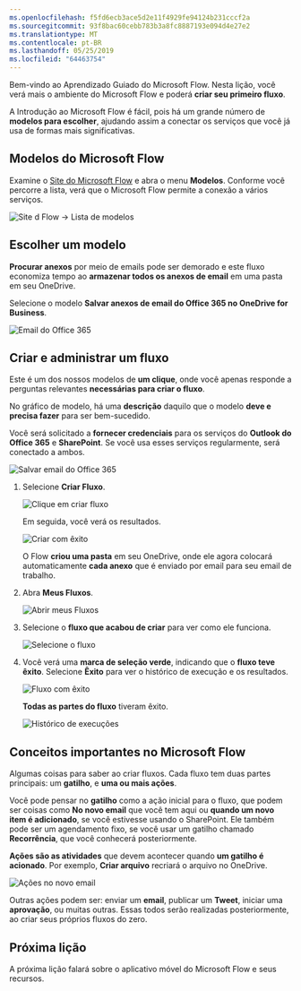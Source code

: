 ```yaml
---
ms.openlocfilehash: f5fd6ecb3ace5d2e11f4929fe94124b231cccf2a
ms.sourcegitcommit: 93f8bac60cebb783b3a8fc8887193e094d4e27e2
ms.translationtype: MT
ms.contentlocale: pt-BR
ms.lasthandoff: 05/25/2019
ms.locfileid: "64463754"
---
```

Bem-vindo ao Aprendizado Guiado do Microsoft Flow. Nesta lição, você verá mais o ambiente do Microsoft Flow e poderá **criar seu primeiro fluxo**.

A Introdução ao Microsoft Flow é fácil, pois há um grande número de **modelos para escolher**, ajudando assim a conectar os serviços que você já usa de formas mais significativas.  

## <a name="microsoft-flow-templates"></a>Modelos do Microsoft Flow
Examine o [ Site do Microsoft Flow](https://ms.flow.microsoft.com) e abra o menu **Modelos**. Conforme você percorre a lista, verá que o Microsoft Flow permite a conexão a vários serviços.

![Site d Flow -> Lista de modelos](./media/learning-create-a-flow/template-list.png)

## <a name="choose-a-template"></a>Escolher um modelo
**Procurar anexos** por meio de emails pode ser demorado e este fluxo economiza tempo ao **armazenar todos os anexos de email** em uma pasta em seu OneDrive.

Selecione o modelo **Salvar anexos de email do Office 365 no OneDrive for Business**.

![Email do Office 365](./media/learning-create-a-flow/office-365-email.png)

## <a name="create-and-administer-a-flow"></a>Criar e administrar um fluxo
Este é um dos nossos modelos de **um clique**, onde você apenas responde a perguntas relevantes **necessárias para criar o fluxo**.

No gráfico de modelo, há uma **descrição** daquilo que o modelo **deve e precisa fazer** para ser bem-sucedido.

Você será solicitado a **fornecer credenciais** para os serviços do **Outlook do Office 365** e **SharePoint**. Se você usa esses serviços regularmente, será conectado a ambos.

![Salvar email do Office 365](./media/learning-create-a-flow/save-flow-office-description.png)

1. Selecione **Criar Fluxo**.
   
    ![Clique em criar fluxo](./media/learning-create-a-flow/click-create-flow.png)
   
    Em seguida, você verá os resultados. 
   
    ![Criar com êxito](./media/learning-create-a-flow/create-successful.png)
   
    O Flow **criou uma pasta** em seu OneDrive, onde ele agora colocará automaticamente **cada anexo** que é enviado por email para seu email de trabalho.
2. Abra **Meus Fluxos**.
   
    ![Abrir meus Fluxos](./media/learning-create-a-flow/click-my-flows.png)
3. Selecione o **fluxo que acabou de criar** para ver como ele funciona.
   
    ![Selecione o fluxo](./media/learning-create-a-flow/click-the-flow.png)
4. Você verá uma **marca de seleção verde**, indicando que o **fluxo teve êxito**. Selecione **Êxito** para ver o histórico de execução e os resultados.
   
    ![Fluxo com êxito](./media/learning-create-a-flow/flow-successful.png)
   
    **Todas as partes do fluxo** tiveram êxito. 
   
    ![Histórico de execuções](./media/learning-create-a-flow/run-history.png)

## <a name="important-concepts-in-microsoft-flow"></a>Conceitos importantes no Microsoft Flow
Algumas coisas para saber ao criar fluxos. Cada fluxo tem duas partes principais: um **gatilho**, e **uma ou mais ações**. 

Você pode pensar no **gatilho** como a ação inicial para o fluxo, que podem ser coisas como **No novo email** que você tem aqui ou **quando um novo item é adicionado**, se você estivesse usando o SharePoint. Ele também pode ser um agendamento fixo, se você usar um gatilho chamado **Recorrência**, que você conhecerá posteriormente.

**Ações são as atividades** que devem acontecer quando **um gatilho é acionado**. Por exemplo, **Criar arquivo** recriará o arquivo no OneDrive.

![Ações no novo email](./media/learning-create-a-flow/trigger-or-action.png)

Outras ações podem ser: enviar um **email**, publicar um **Tweet**, iniciar uma **aprovação**, ou muitas outras.
Essas todos serão realizadas posteriormente, ao criar seus próprios fluxos do zero. 

## <a name="next-lesson"></a>Próxima lição
A próxima lição falará sobre o aplicativo móvel do Microsoft Flow e seus recursos. 

